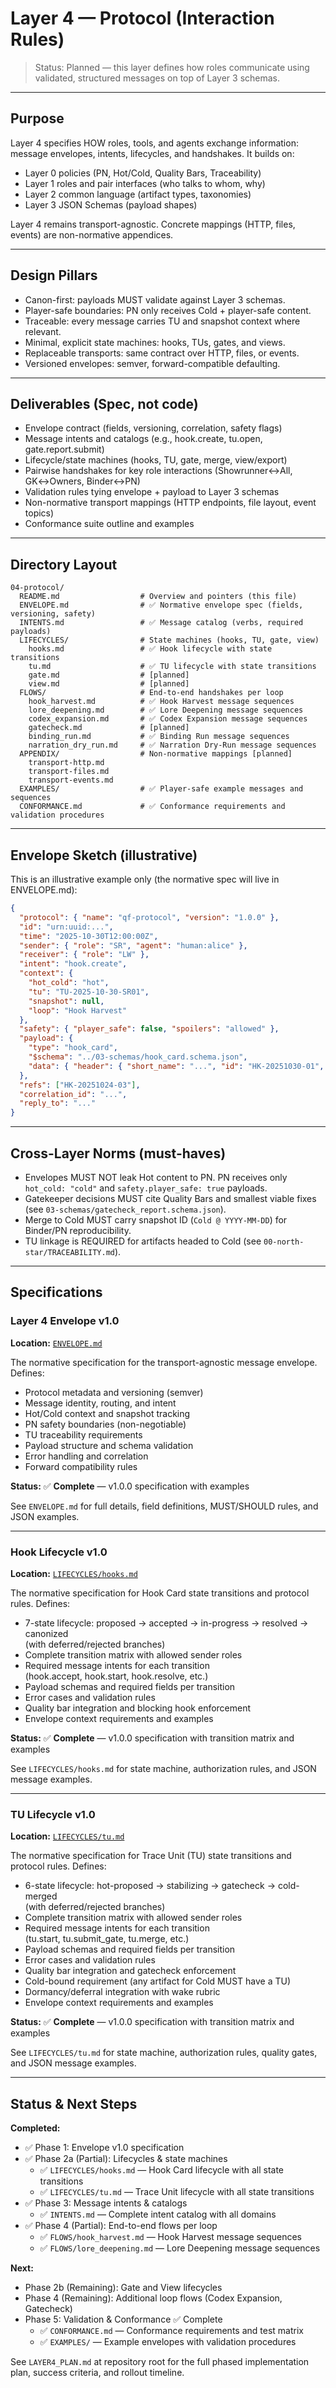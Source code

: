 # Layer 4 — Protocol (Interaction Rules)

> Status: Planned — this layer defines how roles communicate using validated, structured messages on top of Layer 3 schemas.

---

## Purpose

Layer 4 specifies HOW roles, tools, and agents exchange information: message envelopes, intents, lifecycles, and handshakes. It builds on:
- Layer 0 policies (PN, Hot/Cold, Quality Bars, Traceability)
- Layer 1 roles and pair interfaces (who talks to whom, why)
- Layer 2 common language (artifact types, taxonomies)
- Layer 3 JSON Schemas (payload shapes)

Layer 4 remains transport-agnostic. Concrete mappings (HTTP, files, events) are non-normative appendices.

---

## Design Pillars

- Canon-first: payloads MUST validate against Layer 3 schemas.
- Player-safe boundaries: PN only receives Cold + player-safe content.
- Traceable: every message carries TU and snapshot context where relevant.
- Minimal, explicit state machines: hooks, TUs, gates, and views.
- Replaceable transports: same contract over HTTP, files, or events.
- Versioned envelopes: semver, forward-compatible defaulting.

---

## Deliverables (Spec, not code)

- Envelope contract (fields, versioning, correlation, safety flags)
- Message intents and catalogs (e.g., hook.create, tu.open, gate.report.submit)
- Lifecycle/state machines (hooks, TU, gate, merge, view/export)
- Pairwise handshakes for key role interactions (Showrunner↔All, GK↔Owners, Binder↔PN)
- Validation rules tying envelope + payload to Layer 3 schemas
- Non-normative transport mappings (HTTP endpoints, file layout, event topics)
- Conformance suite outline and examples

---

## Directory Layout

```
04-protocol/
  README.md                  # Overview and pointers (this file)
  ENVELOPE.md                # ✅ Normative envelope spec (fields, versioning, safety)
  INTENTS.md                 # ✅ Message catalog (verbs, required payloads)
  LIFECYCLES/                # State machines (hooks, TU, gate, view)
    hooks.md                 # ✅ Hook lifecycle with state transitions
    tu.md                    # ✅ TU lifecycle with state transitions
    gate.md                  # [planned]
    view.md                  # [planned]
  FLOWS/                     # End-to-end handshakes per loop
    hook_harvest.md          # ✅ Hook Harvest message sequences
    lore_deepening.md        # ✅ Lore Deepening message sequences
    codex_expansion.md       # ✅ Codex Expansion message sequences
    gatecheck.md             # [planned]
    binding_run.md           # ✅ Binding Run message sequences
    narration_dry_run.md     # ✅ Narration Dry-Run message sequences
  APPENDIX/                  # Non-normative mappings [planned]
    transport-http.md
    transport-files.md
    transport-events.md
  EXAMPLES/                  # ✅ Player-safe example messages and sequences
  CONFORMANCE.md             # ✅ Conformance requirements and validation procedures
```

---

## Envelope Sketch (illustrative)

This is an illustrative example only (the normative spec will live in ENVELOPE.md):

```json
{
  "protocol": { "name": "qf-protocol", "version": "1.0.0" },
  "id": "urn:uuid:...",
  "time": "2025-10-30T12:00:00Z",
  "sender": { "role": "SR", "agent": "human:alice" },
  "receiver": { "role": "LW" },
  "intent": "hook.create",
  "context": {
    "hot_cold": "hot",
    "tu": "TU-2025-10-30-SR01",
    "snapshot": null,
    "loop": "Hook Harvest"
  },
  "safety": { "player_safe": false, "spoilers": "allowed" },
  "payload": {
    "type": "hook_card",
    "$schema": "../03-schemas/hook_card.schema.json",
    "data": { "header": { "short_name": "...", "id": "HK-20251030-01", "status": "proposed", "raised_by": "SR", "tu": "TU-2025-10-30-SR01", "edited": "2025-10-30", "slice": "...", "snapshot_context": "Cold @ 2025-10-25" }, "classification": { "type_primary": "narrative", "bars_affected": ["Integrity"], "blocking": "no" }, "player_safe_summary": "...", "proposed_next_step": { "loop": "Lore Deepening", "owner_r": "LW", "accountable_a": "SR" }, "acceptance_criteria": ["..."] }
  },
  "refs": ["HK-20251024-03"],
  "correlation_id": "...",
  "reply_to": "..."
}
```

---

## Cross-Layer Norms (must-haves)

- Envelopes MUST NOT leak Hot content to PN. PN receives only `hot_cold: "cold"` and `safety.player_safe: true` payloads.
- Gatekeeper decisions MUST cite Quality Bars and smallest viable fixes (see `03-schemas/gatecheck_report.schema.json`).
- Merge to Cold MUST carry snapshot ID (`Cold @ YYYY-MM-DD`) for Binder/PN reproducibility.
- TU linkage is REQUIRED for artifacts headed to Cold (see `00-north-star/TRACEABILITY.md`).

---

## Specifications

### Layer 4 Envelope v1.0

**Location:** [`ENVELOPE.md`](./ENVELOPE.md)

The normative specification for the transport-agnostic message envelope. Defines:
- Protocol metadata and versioning (semver)
- Message identity, routing, and intent
- Hot/Cold context and snapshot tracking
- PN safety boundaries (non-negotiable)
- TU traceability requirements
- Payload structure and schema validation
- Error handling and correlation
- Forward compatibility rules

**Status:** ✅ **Complete** — v1.0.0 specification with examples

See `ENVELOPE.md` for full details, field definitions, MUST/SHOULD rules, and JSON examples.

---

### Hook Lifecycle v1.0

**Location:** [`LIFECYCLES/hooks.md`](./LIFECYCLES/hooks.md)

The normative specification for Hook Card state transitions and protocol rules. Defines:
- 7-state lifecycle: proposed → accepted → in-progress → resolved → canonized  
  (with deferred/rejected branches)
- Complete transition matrix with allowed sender roles
- Required message intents for each transition  
  (hook.accept, hook.start, hook.resolve, etc.)
- Payload schemas and required fields per transition
- Error cases and validation rules
- Quality bar integration and blocking hook enforcement
- Envelope context requirements and examples

**Status:** ✅ **Complete** — v1.0.0 specification with transition matrix and examples

See `LIFECYCLES/hooks.md` for state machine, authorization rules, and JSON message examples.

---

### TU Lifecycle v1.0

**Location:** [`LIFECYCLES/tu.md`](./LIFECYCLES/tu.md)

The normative specification for Trace Unit (TU) state transitions and protocol rules. Defines:
- 6-state lifecycle: hot-proposed → stabilizing → gatecheck → cold-merged  
  (with deferred/rejected branches)
- Complete transition matrix with allowed sender roles
- Required message intents for each transition  
  (tu.start, tu.submit_gate, tu.merge, etc.)
- Payload schemas and required fields per transition
- Error cases and validation rules
- Quality bar integration and gatecheck enforcement
- Cold-bound requirement (any artifact for Cold MUST have a TU)
- Dormancy/deferral integration with wake rubric
- Envelope context requirements and examples

**Status:** ✅ **Complete** — v1.0.0 specification with transition matrix and examples

See `LIFECYCLES/tu.md` for state machine, authorization rules, quality gates, and JSON message examples.

---

## Status & Next Steps

**Completed:**
- ✅ Phase 1: Envelope v1.0 specification
- ✅ Phase 2a (Partial): Lifecycles & state machines
  - ✅ `LIFECYCLES/hooks.md` — Hook Card lifecycle with all state transitions
  - ✅ `LIFECYCLES/tu.md` — Trace Unit lifecycle with all state transitions
- ✅ Phase 3: Message intents & catalogs
  - ✅ `INTENTS.md` — Complete intent catalog with all domains
- ✅ Phase 4 (Partial): End-to-end flows per loop
  - ✅ `FLOWS/hook_harvest.md` — Hook Harvest message sequences
  - ✅ `FLOWS/lore_deepening.md` — Lore Deepening message sequences

**Next:**
- Phase 2b (Remaining): Gate and View lifecycles
- Phase 4 (Remaining): Additional loop flows (Codex Expansion, Gatecheck)
- Phase 5: Validation & Conformance ✅ Complete
  - ✅ `CONFORMANCE.md` — Conformance requirements and test matrix
  - ✅ `EXAMPLES/` — Example envelopes with validation procedures

See `LAYER4_PLAN.md` at repository root for the full phased implementation plan, success criteria, and rollout timeline.

